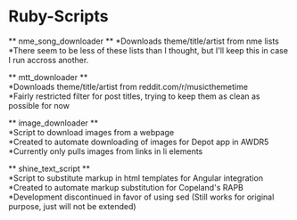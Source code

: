 # Ruby-Scripts

** nme_song_downloader **
*Downloads theme/title/artist from
nme lists
*There seem to be less of these lists than
I thought, but I'll keep this in case I run accross another.

** mtt_downloader **  
*Downloads theme/title/artist from reddit.com/r/musicthemetime  
*Fairly restricted filter for post titles, trying to keep them as clean as possible for now

** image_downloader **  
*Script to download images from a webpage  
*Created to automate downloading of images for Depot app in AWDR5  
*Currently only pulls images from links in li elements  

** shine_text_script **  
*Script to substitute markup in html templates for Angular integration  
*Created to automate markup substitution for Copeland's RAPB  
*Development discontinued in favor of using sed (Still works for original purpose, just will not be extended)  
